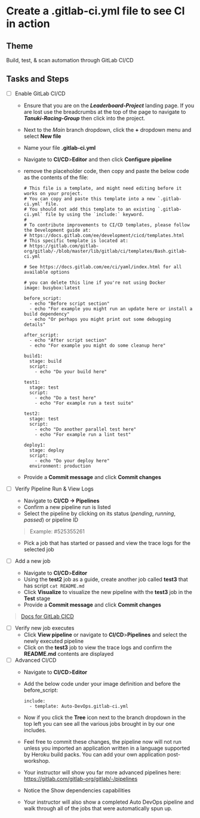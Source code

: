 # Create a .gitlab-ci.yml file to see CI in action

## Theme

Build, test, & scan automation through GitLab CI/CD

## Tasks and Steps

* [ ] Enable GitLab CI/CD
  * Ensure that you are on the ***Leaderboard-Project*** landing page. If you are lost use the breadcrumbs at the top of the page to navigate to ***Tanuki-Racing-Group*** then click into the project.
  * Next to the *Main* branch dropdown, click the **+** dropdown menu and select **New file**
  * Name your file **.gitlab-ci.yml**



  * Navigate to **CI/CD**>**Editor** and then click **Configure pipeline**
  * remove the placeholder code, then copy and paste the below code as the contents of the file:
  
    ```
    # This file is a template, and might need editing before it works on your project.
    # You can copy and paste this template into a new `.gitlab-ci.yml` file.
    # You should not add this template to an existing `.gitlab-ci.yml` file by using the `include:` keyword.
    #
    # To contribute improvements to CI/CD templates, please follow the Development guide at:
    # https://docs.gitlab.com/ee/development/cicd/templates.html
    # This specific template is located at:
    # https://gitlab.com/gitlab-org/gitlab/-/blob/master/lib/gitlab/ci/templates/Bash.gitlab-ci.yml

    # See https://docs.gitlab.com/ee/ci/yaml/index.html for all available options

    # you can delete this line if you're not using Docker
    image: busybox:latest

    before_script:
      - echo "Before script section"
      - echo "For example you might run an update here or install a build dependency"
      - echo "Or perhaps you might print out some debugging details"

    after_script:
      - echo "After script section"
      - echo "For example you might do some cleanup here"

    build1:
      stage: build
      script:
        - echo "Do your build here"

    test1:
      stage: test
      script:
        - echo "Do a test here"
        - echo "For example run a test suite"

    test2:
      stage: test
      script:
        - echo "Do another parallel test here"
        - echo "For example run a lint test"

    deploy1:
      stage: deploy
      script:
        - echo "Do your deploy here"
      environment: production
       ```
  * Provide a **Commit message** and click **Commit changes**
* [ ] Verify Pipeline Run & View Logs
  * Navigate to **CI/CD -> Pipelines**
  * Confirm a new pipeline run is listed
  * Select the pipeline by clicking on its status (*pending*, *running*, *passed*) or pipeline ID

  > Example: #525355261

  * Pick a job that has started or passed and view the trace logs for the selected job
* [ ] Add a new job
  * Navigate to **CI/CD**>**Editor**
  * Using the **test2** job as a guide, create another job called **test3** that has script `cat README.md`
  * Click **Visualize** to visualize the new pipeline with the **test3** job in the **Test** stage
  * Provide a **Commit message** and click **Commit changes**

> [Docs for GitLab CICD](https://docs.gitlab.com/ee/ci/)

* [ ] Verify new job executes
  * Click **View pipeline** or navigate to **CI/CD**>**Pipelines** and select the newly executed pipeline
  * Click on the **test3** job to view the trace logs and confirm the **README.md** contents are displayed
* [ ] Advanced CI/CD
  * Navigate to **CI/CD**>**Editor**
  * Add the below code under your image definition and before the before_script:

    ```
    include:
      - template: Auto-DevOps.gitlab-ci.yml
    ```
  * Now if you click the **Tree** icon next to the branch dropdown in the top left you can see all the various jobs brought in by our one includes.
  * Feel free to commit these changes, the pipeline now will not run unless you imported an application written in a language supported by Heroku build packs. You can add your own application post-workshop.
  * Your instructor will show you far more advanced pipelines here: https://gitlab.com/gitlab-org/gitlab/-/pipelines
  * Notice the Show dependencies capabilities
  * Your instructor will also show a completed Auto DevOps pipeline and walk through all of the jobs that were automatically spun up.